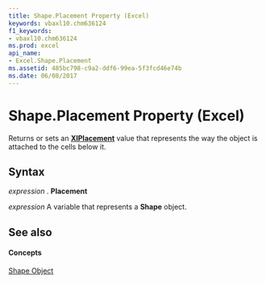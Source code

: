 ```yaml
---
title: Shape.Placement Property (Excel)
keywords: vbaxl10.chm636124
f1_keywords:
- vbaxl10.chm636124
ms.prod: excel
api_name:
- Excel.Shape.Placement
ms.assetid: 485bc798-c9a2-ddf6-99ea-5f3fcd46e74b
ms.date: 06/08/2017
---
```



# Shape.Placement Property (Excel)

Returns or sets an  **[XlPlacement](xlplacement-enumeration-excel.md)** value that represents the way the object is attached to the cells below it.


## Syntax

 _expression_ . **Placement**

 _expression_ A variable that represents a **Shape** object.


## See also


#### Concepts


[Shape Object](shape-object-excel.md)

